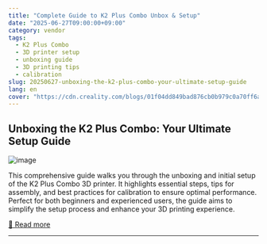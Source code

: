 ```yaml
---
title: "Complete Guide to K2 Plus Combo Unbox & Setup"
date: "2025-06-27T09:00:00+09:00"
category: vendor
tags:
  - K2 Plus Combo
  - 3D printer setup
  - unboxing guide
  - 3D printing tips
  - calibration
slug: 20250627-unboxing-the-k2-plus-combo-your-ultimate-setup-guide
lang: en
cover: "https://cdn.creality.com/blogs/01f04dd849bad876cb0b979c0a70ff6a.png"
---
```


## Unboxing the K2 Plus Combo: Your Ultimate Setup Guide
![image](https://cdn.creality.com/blogs/01f04dd849bad876cb0b979c0a70ff6a.png)

This comprehensive guide walks you through the unboxing and initial setup of the K2 Plus Combo 3D printer. It highlights essential steps, tips for assembly, and best practices for calibration to ensure optimal performance. Perfect for both beginners and experienced users, the guide aims to simplify the setup process and enhance your 3D printing experience.

[🔗 Read more](https://www.creality.com/blog/k2-plus-combo-unbox-setup)

---